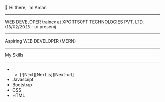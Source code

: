 👋 Hi there, I’m Aman
___________________________________________________________________________________________________________________________________________________________________________________________

WEB DEVELOPER trainee at XPORTSOFT TECHNOLOGIES PVT. LTD. (13/02/2025 - to present)
_____________________________
Aspiring WEB DEVELOPER (MERN)
_____________________________
My Skills
__________
- * [![Next][Next.js]][Next-url]
- Javascript
- Bootstrap
- CSS
- HTML

<!---
AK-PHOENIX/AK-PHOENIX is a ✨ special ✨ repository because its `README.md` (this file) appears on your GitHub profile.
You can click the Preview link to take a look at your changes.
--->
